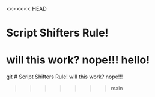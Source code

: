 <<<<<<< HEAD
# Script Shifters Rule!
will this work?
nope!!!
hello!
=======
git # Script Shifters Rule!
will this work?
nope!!!
>>>>>>> main
